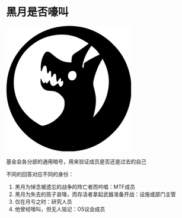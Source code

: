 # 黑月是否嚎叫
![Alt text](image.png)

基金会各分部的通用暗号，用来验证成员是否还是过去的自己

不同的回答对应不同的身份：
1. 黑月为悼念被遗忘的战争的阵亡者而吟唱：MTF成员
2. 黑月为失去的孩子哀嚎，而存活者拿起武器准备开战：设施或部门主管
3. 仅在月亏之时：研究人员
4. 他曾经嚎叫，但无人铭记：O5议会成员